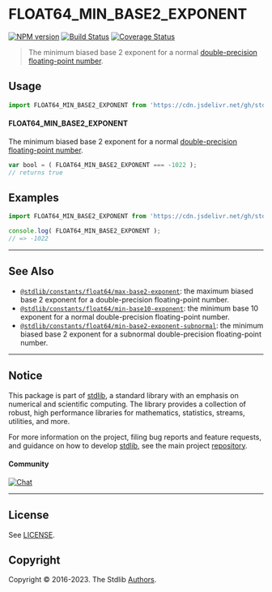 <!--

@license Apache-2.0

Copyright (c) 2018 The Stdlib Authors.

Licensed under the Apache License, Version 2.0 (the "License");
you may not use this file except in compliance with the License.
You may obtain a copy of the License at

   http://www.apache.org/licenses/LICENSE-2.0

Unless required by applicable law or agreed to in writing, software
distributed under the License is distributed on an "AS IS" BASIS,
WITHOUT WARRANTIES OR CONDITIONS OF ANY KIND, either express or implied.
See the License for the specific language governing permissions and
limitations under the License.

-->

# FLOAT64_MIN_BASE2_EXPONENT

[![NPM version][npm-image]][npm-url] [![Build Status][test-image]][test-url] [![Coverage Status][coverage-image]][coverage-url] <!-- [![dependencies][dependencies-image]][dependencies-url] -->

> The minimum biased base 2 exponent for a normal [double-precision floating-point number][ieee754].



<section class="usage">

## Usage

<!-- eslint-disable id-length -->

```javascript
import FLOAT64_MIN_BASE2_EXPONENT from 'https://cdn.jsdelivr.net/gh/stdlib-js/constants-float64-min-base2-exponent@deno/mod.js';
```

#### FLOAT64_MIN_BASE2_EXPONENT

The minimum biased base 2 exponent for a normal [double-precision floating-point number][ieee754].

<!-- eslint-disable id-length -->

```javascript
var bool = ( FLOAT64_MIN_BASE2_EXPONENT === -1022 );
// returns true
```

</section>

<!-- /.usage -->

<section class="examples">

## Examples

<!-- TODO: better example -->

<!-- eslint no-undef: "error" -->

<!-- eslint-disable id-length -->

```javascript
import FLOAT64_MIN_BASE2_EXPONENT from 'https://cdn.jsdelivr.net/gh/stdlib-js/constants-float64-min-base2-exponent@deno/mod.js';

console.log( FLOAT64_MIN_BASE2_EXPONENT );
// => -1022
```

</section>

<!-- /.examples -->

<!-- C interface documentation. -->



<!-- Section for related `stdlib` packages. Do not manually edit this section, as it is automatically populated. -->

<section class="related">

* * *

## See Also

-   <span class="package-name">[`@stdlib/constants/float64/max-base2-exponent`][@stdlib/constants/float64/max-base2-exponent]</span><span class="delimiter">: </span><span class="description">the maximum biased base 2 exponent for a double-precision floating-point number.</span>
-   <span class="package-name">[`@stdlib/constants/float64/min-base10-exponent`][@stdlib/constants/float64/min-base10-exponent]</span><span class="delimiter">: </span><span class="description">the minimum base 10 exponent for a normal double-precision floating-point number.</span>
-   <span class="package-name">[`@stdlib/constants/float64/min-base2-exponent-subnormal`][@stdlib/constants/float64/min-base2-exponent-subnormal]</span><span class="delimiter">: </span><span class="description">the minimum biased base 2 exponent for a subnormal double-precision floating-point number.</span>

</section>

<!-- /.related -->

<!-- Section for all links. Make sure to keep an empty line after the `section` element and another before the `/section` close. -->


<section class="main-repo" >

* * *

## Notice

This package is part of [stdlib][stdlib], a standard library with an emphasis on numerical and scientific computing. The library provides a collection of robust, high performance libraries for mathematics, statistics, streams, utilities, and more.

For more information on the project, filing bug reports and feature requests, and guidance on how to develop [stdlib][stdlib], see the main project [repository][stdlib].

#### Community

[![Chat][chat-image]][chat-url]

---

## License

See [LICENSE][stdlib-license].


## Copyright

Copyright &copy; 2016-2023. The Stdlib [Authors][stdlib-authors].

</section>

<!-- /.stdlib -->

<!-- Section for all links. Make sure to keep an empty line after the `section` element and another before the `/section` close. -->

<section class="links">

[npm-image]: http://img.shields.io/npm/v/@stdlib/constants-float64-min-base2-exponent.svg
[npm-url]: https://npmjs.org/package/@stdlib/constants-float64-min-base2-exponent

[test-image]: https://github.com/stdlib-js/constants-float64-min-base2-exponent/actions/workflows/test.yml/badge.svg?branch=main
[test-url]: https://github.com/stdlib-js/constants-float64-min-base2-exponent/actions/workflows/test.yml?query=branch:main

[coverage-image]: https://img.shields.io/codecov/c/github/stdlib-js/constants-float64-min-base2-exponent/main.svg
[coverage-url]: https://codecov.io/github/stdlib-js/constants-float64-min-base2-exponent?branch=main

<!--

[dependencies-image]: https://img.shields.io/david/stdlib-js/constants-float64-min-base2-exponent.svg
[dependencies-url]: https://david-dm.org/stdlib-js/constants-float64-min-base2-exponent/main

-->

[chat-image]: https://img.shields.io/gitter/room/stdlib-js/stdlib.svg
[chat-url]: https://gitter.im/stdlib-js/stdlib/

[stdlib]: https://github.com/stdlib-js/stdlib

[stdlib-authors]: https://github.com/stdlib-js/stdlib/graphs/contributors

[umd]: https://github.com/umdjs/umd
[es-module]: https://developer.mozilla.org/en-US/docs/Web/JavaScript/Guide/Modules

[deno-url]: https://github.com/stdlib-js/constants-float64-min-base2-exponent/tree/deno
[umd-url]: https://github.com/stdlib-js/constants-float64-min-base2-exponent/tree/umd
[esm-url]: https://github.com/stdlib-js/constants-float64-min-base2-exponent/tree/esm
[branches-url]: https://github.com/stdlib-js/constants-float64-min-base2-exponent/blob/main/branches.md

[stdlib-license]: https://raw.githubusercontent.com/stdlib-js/constants-float64-min-base2-exponent/main/LICENSE

[ieee754]: https://en.wikipedia.org/wiki/IEEE_754-1985

<!-- <related-links> -->

[@stdlib/constants/float64/max-base2-exponent]: https://github.com/stdlib-js/constants-float64-max-base2-exponent/tree/deno

[@stdlib/constants/float64/min-base10-exponent]: https://github.com/stdlib-js/constants-float64-min-base10-exponent/tree/deno

[@stdlib/constants/float64/min-base2-exponent-subnormal]: https://github.com/stdlib-js/constants-float64-min-base2-exponent-subnormal/tree/deno

<!-- </related-links> -->

</section>

<!-- /.links -->
